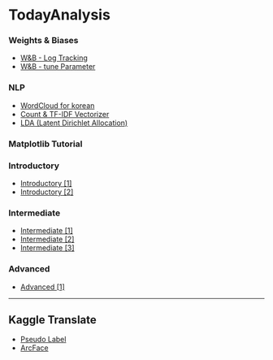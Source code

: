 # TodayAnalysis

### Weights & Biases
- <a href = "https://blog.naver.com/qkrdnjsrl0628/222872658871">W&B - Log Tracking</a>
- <a href = "https://blog.naver.com/qkrdnjsrl0628/222877334362">W&B - tune Parameter</a>

### NLP
- <a href = "https://blog.naver.com/qkrdnjsrl0628/222872658871">WordCloud for korean</a>
- <a href = "https://blog.naver.com/qkrdnjsrl0628/222873920113">Count & TF-IDF Vectorizer</a>
- <a href = "https://blog.naver.com/qkrdnjsrl0628/222876401673">LDA (Latent Dirichlet Allocation)</a>
### Matplotlib Tutorial
### Introductory
- <a href = "https://www.kaggle.com/code/kalelpark/visualization-for-matplotlib-introductory-1">Introductory [1]</a>
- <a href = "https://www.kaggle.com/code/kalelpark/visualization-for-matplotlib-introductory-2">Introductory [2]</a>

### Intermediate
- <a href = "https://www.kaggle.com/code/kalelpark/visualization-for-matplotlib-intermediate-1">Intermediate [1]</a>
- <a href = "https://www.kaggle.com/code/kalelpark/visualization-for-matplotlib-intermediate-2">Intermediate [2]</a>
- <a href = "https://www.kaggle.com/code/kalelpark/visualization-for-matplotlib-intermediate-3">Intermediate [3]</a>

### Advanced
- <a href = "https://www.kaggle.com/code/kalelpark/visualization-for-matplotlib-advanced">Advanced [1]</a>

<hr>

## Kaggle Translate
- <a href="https://www.kaggle.com/code/kalelpark/pseudo-labeling-for-korean?scriptVersionId=104492912">Pseudo Label</a>
- <a href="https://www.kaggle.com/code/kalelpark/pseudo-labeling-for-korean?scriptVersionId=104492912">ArcFace</a>
